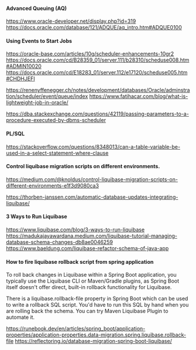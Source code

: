 #### Advanced Queuing (AQ)
https://www.oracle-developer.net/display.php?id=319
https://docs.oracle.com/database/121/ADQUE/aq_intro.htm#ADQUE0100

#### Using Events to Start Jobs
https://oracle-base.com/articles/10g/scheduler-enhancements-10gr2
https://docs.oracle.com/cd/B28359_01/server.111/b28310/scheduse008.htm#ADMIN10020
https://docs.oracle.com/cd/E18283_01/server.112/e17120/scheduse005.htm#CHDHJEFI

https://renenyffenegger.ch/notes/development/databases/Oracle/adminstration/scheduler/event/queue/index
https://www.fatihacar.com/blog/what-is-lightweight-job-in-oracle/

https://dba.stackexchange.com/questions/42119/passing-parameters-to-a-procedure-executed-by-dbms-scheduler

#### PL/SQL
https://stackoverflow.com/questions/8348013/can-a-table-variable-be-used-in-a-select-statement-where-clause

#### Control liquibase migration scripts on different environments.
https://medium.com/@knoldus/control-liquibase-migration-scripts-on-different-environments-e1f3d9080ca3

https://thorben-janssen.com/automatic-database-updates-integrating-liquibase/

#### 3 Ways to Run Liquibase
https://www.liquibase.com/blog/3-ways-to-run-liquibase
https://madukajayawardana.medium.com/liquibase-tutorial-managing-database-schema-changes-db8ae0046259
https://www.baeldung.com/liquibase-refactor-schema-of-java-app

#### How to fire liquibase rollback script from spring application
To roll back changes in Liquibase within a Spring Boot application, 
you typically use the Liquibase CLI or Maven/Gradle plugins, 
as Spring Boot itself doesn't offer direct, built-in rollback functionality for Liquibase.

There is a liquibase.rollback-file property in Spring Boot 
which can be used to write a rollback SQL script. 
You'd have to run this SQL by hand when you are rolling back the schema. 
You can try Maven Liquibase Plugin to automate it.

https://runebook.dev/en/articles/spring_boot/application-properties/application-properties.data-migration.spring.liquibase.rollback-file
https://reflectoring.io/database-migration-spring-boot-liquibase/